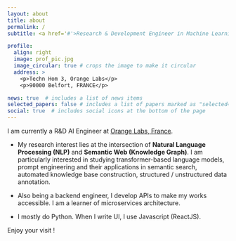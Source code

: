 ```yaml
---
layout: about
title: about
permalink: /
subtitle: <a href='#'>Research & Development Engineer in Machine Learning/Deep Learning </a>

profile:
  align: right
  image: prof_pic.jpg
  image_circular: true # crops the image to make it circular
  address: >
    <p>Techn Hom 3, Orange Labs</p>
    <p>90000 Belfort, FRANCE</p>

news: true  # includes a list of news items
selected_papers: false # includes a list of papers marked as "selected={true}"
social: true  # includes social icons at the bottom of the page
---
```


I am currently a R&D AI Engineer at [Orange Labs, France](https://hellofuture.orange.com/fr/). 

- My research interest lies at the intersection of <b>Natural Language Processing (NLP)</b> and <b>Semantic Web (Knowledge Graph)</b>. I am particularly interested in studying transformer-based language models, prompt engineering and their applications in semantic search, automated knowledge base construction, structured / unstructured data annotation.

- Also being a backend engineer, I develop APIs to make my works accessible. I am a learner of microservices architecture.

- I mostly do Python. When I write UI, I use Javascript (ReactJS).

Enjoy your visit ! 

<!-- Write your biography here. Tell the world about yourself. Link to your favorite [subreddit](http://reddit.com). You can put a picture in, too. The code is already in, just name your picture `prof_pic.jpg` and put it in the `img/` folder.

Put your address / P.O. box / other info right below your picture. You can also disable any these elements by editing `profile` property of the YAML header of your `_pages/about.md`. Edit `_bibliography/papers.bib` and Jekyll will render your [publications page](/al-folio/publications/) automatically.

Link to your social media connections, too. This theme is set up to use [Font Awesome icons](http://fortawesome.github.io/Font-Awesome/) and [Academicons](https://jpswalsh.github.io/academicons/), like the ones below. Add your Facebook, Twitter, LinkedIn, Google Scholar, or just disable all of them. -->
